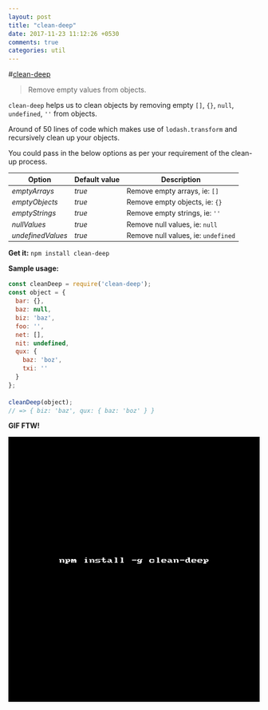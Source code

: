 ```yaml
---
layout: post
title: "clean-deep"
date: 2017-11-23 11:12:26 +0530
comments: true
categories: util
---
```


#[clean-deep](https://www.npmjs.com/package/clean-deep)
> Remove empty values from objects.

`clean-deep` helps us to clean objects by removing empty `[]`, `{}`, `null`, `undefined`, `''` from objects.

Around of 50 lines of code which makes use of `lodash.transform` and recursively clean up your objects.

You could pass in the below options as per your requirement of the clean-up process.


Option            | Default value | Description
----------------- | ------------- | -----------------------------------
_emptyArrays_     | _true_        | Remove empty arrays, ie: `[]`
_emptyObjects_    | _true_        | Remove empty objects, ie: `{}`
_emptyStrings_    | _true_        | Remove empty strings, ie: `''`
_nullValues_      | _true_        | Remove null values, ie: `null`
_undefinedValues_ | _true_        | Remove null values, ie: `undefined`


__Get it:__ `npm install clean-deep`

__Sample usage:__

```javascript
const cleanDeep = require('clean-deep');
const object = {
  bar: {},
  baz: null,
  biz: 'baz',
  foo: '',
  net: [],
  nit: undefined,
  qux: {
    baz: 'boz',
    txi: ''
  }
};

cleanDeep(object);
// => { biz: 'baz', qux: { baz: 'boz' } }
```

__GIF FTW!__

![clean-deep](/images/clean-deep/clean-deep.gif)

